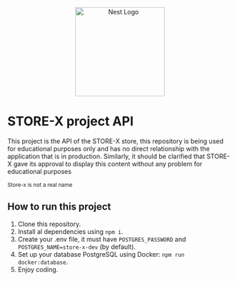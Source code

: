 <p align="center">
  <a href="http://nestjs.com/" target="blank"><img src="https://nestjs.com/img/logo-small.svg" width="200" alt="Nest Logo" /></a>
</p>

# STORE-X project API

This project is the API of the STORE-X store, this repository is being used for educational purposes only and has no direct relationship with the application that is in production. Similarly, it should be clarified that STORE-X gave its approval to display this content without any problem for educational purposes

<p style="font-size:12px">Store-x is not a real name</p>

## How to run this project

1. Clone this repository.
2. Install al dependencies using `npm i`.
3. Create your .env file, it must have `POSTGRES_PASSWORD` and `POSTGRES_NAME=store-x-dev` (by default).
4. Set up your database PostgreSQL using Docker: `npm run docker:database`.
5. Enjoy coding.
